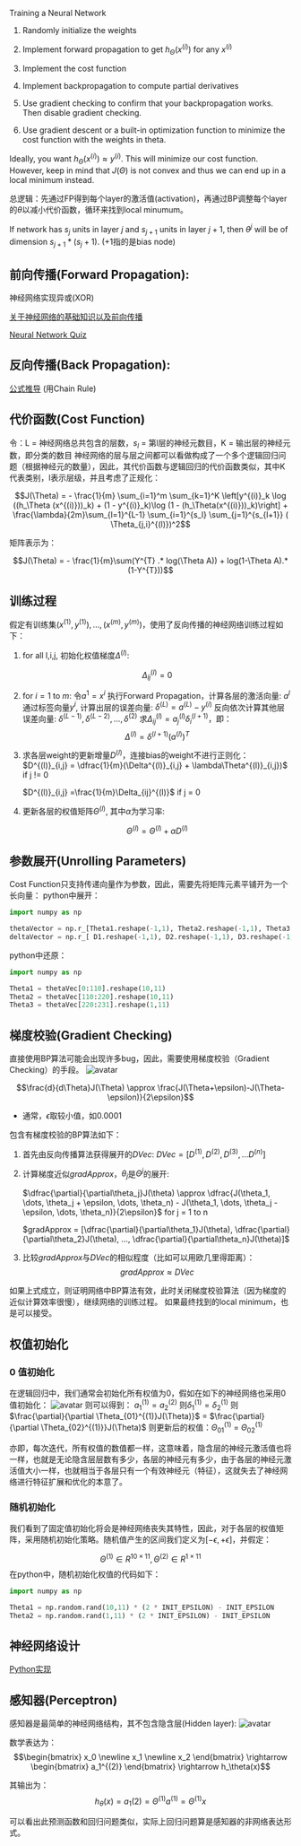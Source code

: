 Training a Neural Network

1. Randomly initialize the weights
2. Implement forward propagation to get $h_\Theta(x^{(i)})$ for any $x^{(i)}$
 
3. Implement the cost function
4. Implement backpropagation to compute partial derivatives
5. Use gradient checking to confirm that your backpropagation works. Then disable gradient checking.
6. Use gradient descent or a built-in optimization function to minimize the cost function with the weights in theta.

Ideally, you want $h_\Theta(x^{(i)}) \approx y^{(i)}$. This will minimize our cost function. However, keep in mind that $J(\Theta)$ is not convex and thus we can end up in a local minimum instead.

总逻辑：先通过FP得到每个layer的激活值(activation)，再通过BP调整每个layer的$\theta$以减小代价函数，循环来找到local minumum。

If network has $s_j$ units in layer $j$ and $s_{j+1}$ units in layer $j+1$, then $\theta^{j}$ will be of dimension $s_{j+1} * (s_j + 1)$. (+1指的是bias node)

## 前向传播(Forward Propagation):
神经网络实现异或(XOR) 

[关于神经网络的基础知识以及前向传播]('https://www.cnblogs.com/python27/p/MachineLearningWeek04.html')

[Neural Network Quiz]('https://github.com/mGalarnyk/datasciencecoursera/blob/master/Stanford_Machine_Learning/Week4/week3quiz1.md')

## 反向传播(Back Propagation):
[公式推导]('https://www.cnblogs.com/python27/p/MachineLearningWeek05.html') (用Chain Rule)

## 代价函数(Cost Function)
令：L = 神经网络总共包含的层数，$s_l$ = 第l层的神经元数目，K = 输出层的神经元数，即分类的数目
神经网络的层与层之间都可以看做构成了一个多个逻辑回归问题（根据神经元的数量），因此，其代价函数与逻辑回归的代价函数类似，其中K代表类别，l表示层级，并且考虑了正规化：

$$J(\Theta) = - \frac{1}{m} \sum_{i=1}^m \sum_{k=1}^K \left[y^{(i)}_k \log ((h_\Theta (x^{(i)}))_k) + (1 - y^{(i)}_k)\log (1 - (h_\Theta(x^{(i)}))_k)\right] + \frac{\lambda}{2m}\sum_{l=1}^{L-1} \sum_{i=1}^{s_l} \sum_{j=1}^{s_{l+1}} ( \Theta_{j,i}^{(l)})^2$$

矩阵表示为：

$$J(\Theta) = - \frac{1}{m}\sum(Y^{T} .* log(\Theta A)) + log(1-\Theta A).*(1-Y^{T}))$$

## 训练过程
假定有训练集${(x^{(1)}, y^{(1)}),...,(x^{(m)},y^{(m)})}$，使用了反向传播的神经网络训练过程如下：
1. for all l,i,j, 初始化权值梯度$\Delta^{(l)}$: 
   
   $$\Delta_{ij}^{(l)} = 0$$

2. for $i = 1$ to $m$: 
    令$a^{1} = x^{i}$
    执行Forward Propagation，计算各层的激活向量: $a^{l}$
    通过标签向量$y^{i}$, 计算出层的误差向量: $\delta^{(L)} = a^{(L)} - y^{(i)}$
    反向依次计算其他层误差向量: $\delta^{(L-1)},\delta^{(L-2)},...,\delta^{(2)}$
    求$\Delta_{ij}^{(l)} = a_j^{(l)}\delta_i^{(l+1)}$，即：
    $$\Delta^{(l)} = \delta^{(l+1)}(a^{(l)})^T$$

3. 求各层weight的更新增量$D^{(l)}$，连接bias的weight不进行正则化：
    $D^{(l)}_{i,j} = \dfrac{1}{m}(\Delta^{(l)}_{i,j} + \lambda\Theta^{(l)}_{i,j})$ if j != 0
    
    $D^{(l)}_{i,j} =\frac{1}{m}\Delta_{ij}^{(l)}$ if j = 0

4. 更新各层的权值矩阵$\Theta^{(l)}$, 其中$\alpha$为学习率: 
   
   $$\Theta^{(l)} = \Theta^{(l)} + \alpha D^{(l)}$$


## 参数展开(Unrolling Parameters)
Cost Function只支持传递向量作为参数，因此，需要先将矩阵元素平铺开为一个长向量：
python中展开：
```python
import numpy as np

thetaVector = np.r_[Theta1.reshape(-1,1), Theta2.reshape(-1,1), Theta3.reshape(-1,1)]
deltaVector = np.r_[ D1.reshape(-1,1), D2.reshape(-1,1), D3.reshape(-1,1) ]
```
python中还原：
```python
import numpy as np

Theta1 = thetaVec[0:110].reshape(10,11)
Theta2 = thetaVec[110:220].reshape(10,11)
Theta3 = thetaVec[220:231].reshape(1,11)
```

## 梯度校验(Gradient Checking)
直接使用BP算法可能会出现许多bug，因此，需要使用梯度校验（Gradient Checking）的手段。
![avatar](https://i.loli.net/2018/12/02/5c03d7c2cb557.png)

$$\frac{d}{d\Theta}J(\Theta) \approx \frac{J(\Theta+\epsilon)-J(\Theta-\epsilon)}{2\epsilon}$$
- 通常，$\epsilon$取较小值，如0.0001

包含有梯度校验的BP算法如下：
1. 首先由反向传播算法获得展开的$DVec$: 
   $DVec = [D^{(1)},D^{(2)},D^{(3)},...D^{(n)}]$
2. 计算梯度近似$gradApprox$，$\theta_j$是$\Theta^{j}$的展开: 
   
   $\dfrac{\partial}{\partial\theta_j}J(\theta) \approx \dfrac{J(\theta_1, \dots, \theta_j + \epsilon, \dots, \theta_n) - J(\theta_1, \dots, \theta_j - \epsilon, \dots, \theta_n)}{2\epsilon}$ for j = 1 to n

    $gradApprox = [\dfrac{\partial}{\partial\theta_1}J(\theta), \dfrac{\partial}{\partial\theta_2}J(\theta), ..., \dfrac{\partial}{\partial\theta_n}J(\theta)]$
3. 比较$gradApprox$与$DVec$的相似程度（比如可以用欧几里得距离）：
   $$gradApprox \approx DVec$$

如果上式成立，则证明网络中BP算法有效，此时关闭梯度校验算法（因为梯度的近似计算效率很慢），继续网络的训练过程。
如果最终找到的local minimum，也是可以接受。

## 权值初始化
### 0 值初始化 
在逻辑回归中，我们通常会初始化所有权值为0，假如在如下的神经网络也采用0值初始化：
![avatar](https://yoyoyohamapi.gitbooks.io/mit-ml/content/%E7%A5%9E%E7%BB%8F%E7%BD%91%E7%BB%9C/attachments/0%E5%80%BC%E5%88%9D%E5%A7%8B%E5%8C%96.png)
则可以得到：
$a_1^{(1)} = a_2^{(2)}$
则$\delta_1^{(1)} = \delta_2^{(1)}$
则$\frac{\partial}{\partial \Theta_{01}^{(1)}J(\Theta)}$ = $\frac{\partial}{\partial \Theta_{02}^{(1)}}J(\Theta)$
则更新后的权值：$\Theta_{01}^{(1)}$ = $\Theta_{02}^{(1)}$

亦即，每次迭代，所有权值的数值都一样，这意味着，隐含层的神经元激活值也将一样，也就是无论隐含层层数有多少，各层的神经元有多少，由于各层的神经元激活值大小一样，也就相当于各层只有一个有效神经元（特征），这就失去了神经网络进行特征扩展和优化的本意了。

### 随机初始化 
我们看到了固定值初始化将会是神经网络丧失其特性，因此，对于各层的权值矩阵，采用随机初始化策略。随机值产生的区间我们定义为$[-\epsilon, +\epsilon]$，并假定：

$$\Theta^{(1)} \in R^{10 \times 11}, \Theta^{(2)} \in R^{1 \times 11}$$
在python中，随机初始化权值的代码如下：
```python
import numpy as np

Theta1 = np.random.rand(10,11) * (2 * INIT_EPSILON) - INIT_EPSILON
Theta2 = np.random.rand(1,11) * (2 * INIT_EPSILON) - INIT_EPSILON
```

## 神经网络设计

[Python实现]('https://yoyoyohamapi.gitbooks.io/mit-ml/content/%E7%A5%9E%E7%BB%8F%E7%BD%91%E7%BB%9C/codes/%E7%A5%9E%E7%BB%8F%E7%BD%91%E7%BB%9C%E8%AE%BE%E8%AE%A1.html')

## 感知器(Perceptron)
感知器是最简单的神经网络结构，其不包含隐含层(Hidden layer): 
![avatar](https://yoyoyohamapi.gitbooks.io/mit-ml/content/%E7%A5%9E%E7%BB%8F%E7%BD%91%E7%BB%9C/attachments/%E9%80%BB%E8%BE%91AND%E8%BF%90%E7%AE%97%E7%BD%91%E7%BB%9C%E8%AE%BE%E8%AE%A1.jpg)

数学表达为：
$$\begin{bmatrix}
x_0 \newline x_1 \newline x_2
\end{bmatrix}
\rightarrow
\begin{bmatrix}
a_1^{(2)}
\end{bmatrix}
\rightarrow
h_\theta(x)$$

其输出为：
$$h_\theta(x) = a_1(2) = \Theta^{(1)}a^{(1)} = \Theta^{(1)}x$$

可以看出此预测函数和回归问题类似，实际上回归问题算是感知器的非网络表达形式。